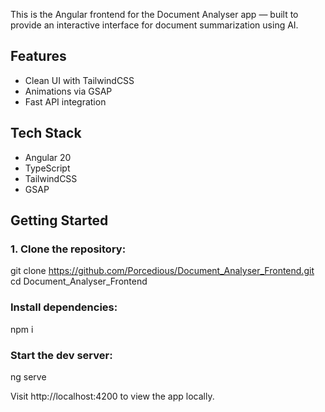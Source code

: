 This is the Angular frontend for the Document Analyser app — built to provide an interactive interface for document summarization using AI.

## Features
- Clean UI with TailwindCSS
- Animations via GSAP
- Fast API integration

## Tech Stack
- Angular 20
- TypeScript
- TailwindCSS
- GSAP

## Getting Started

### 1. Clone the repository:

   git clone https://github.com/Porcedious/Document_Analyser_Frontend.git
   cd Document_Analyser_Frontend

### Install dependencies:

npm i

### Start the dev server:

ng serve

Visit http://localhost:4200 to view the app locally.
